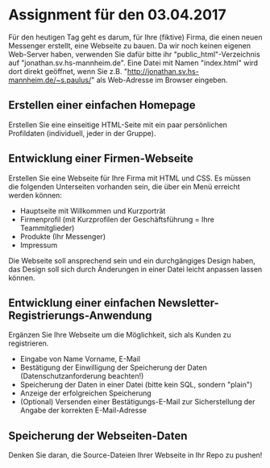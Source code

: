 # Assignment für den 03.04.2017

Für den heutigen Tag geht es darum, für Ihre (fiktive) Firma, die einen neuen Messenger erstellt, eine Webseite zu bauen. Da wir noch keinen eigenen Web-Server haben, verwenden Sie dafür bitte ihr "public_html"-Verzeichnis auf "jonathan.sv.hs-mannheim.de". Eine Datei mit Namen "index.html" wird dort direkt geöffnet, wenn Sie z.B. "http://jonathan.sv.hs-mannheim.de/~s.paulus/" als Web-Adresse im Browser eingeben.

## Erstellen einer einfachen Homepage

Erstellen Sie eine einseitige HTML-Seite mit ein paar persönlichen Profildaten (individuell, jeder in der Gruppe).

## Entwicklung einer Firmen-Webseite

Erstellen Sie eine Webseite für Ihre Firma mit HTML und CSS. Es müssen die folgenden Unterseiten vorhanden sein, die über ein Menü erreicht werden können:

 - Hauptseite mit Willkommen und Kurzporträt
 - Firmenprofil (mit Kurzprofilen der Geschäftsführung = Ihre Teammitglieder)
 - Produkte (Ihr Messenger)
 - Impressum 

Die Webseite soll ansprechend sein und ein durchgängiges Design haben, das Design soll sich durch Änderungen in einer Datei leicht anpassen lassen können.

## Entwicklung einer einfachen Newsletter-Registrierungs-Anwendung

Ergänzen Sie Ihre Webseite um die Möglichkeit, sich als Kunden zu registrieren. 

 - Eingabe von Name Vorname, E-Mail
 - Bestätigung der Einwilligung der Speicherung der Daten (Datenschutzanforderung beachten!) 
 - Speicherung der Daten in einer Datei (bitte kein SQL, sondern "plain") 
 - Anzeige der erfolgreichen Speicherung
 - (Optional) Versenden einer Bestätigungs-E-Mail zur Sicherstellung der Angabe der korrekten E-Mail-Adresse
 
 ## Speicherung der Webseiten-Daten
 
 Denken Sie daran, die Source-Dateien Ihrer Webseite in Ihr Repo zu pushen!
